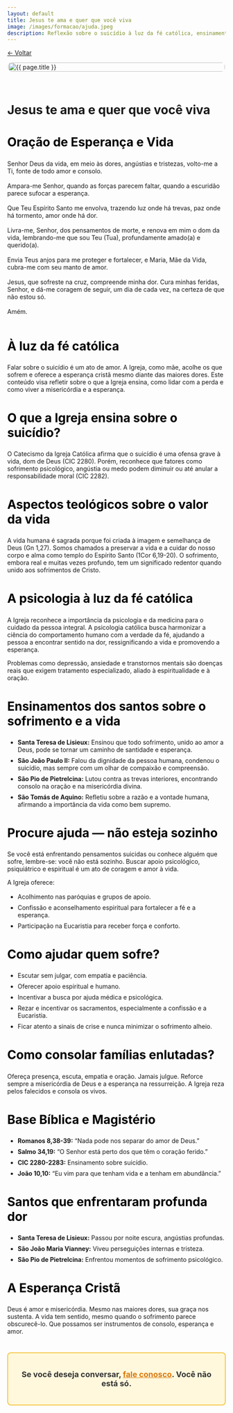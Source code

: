```yaml
---
layout: default
title: Jesus te ama e quer que você viva
image: /images/formacao/ajuda.jpeg
description: Reflexão sobre o suicídio à luz da fé católica, ensinamentos da Igreja, apoio espiritual, psicológico e esperança cristã.
---
```


<a href="/formacao" class="button is-light" style="margin-bottom: 1rem;">← Voltar</a>

<div class="container">

  <div class="content-wrapper">
    <img src="{{ page.image }}" alt="{{ page.title }}" class="content-image">
    <div class="content-text">
      <h1 class="custom-hero">Jesus te ama e quer que você viva</h1>
      <h2 class="sub_title">Oração de Esperança e Vida</h2>
        <p class="prayer">
          Senhor Deus da vida,
          em meio às dores, angústias e tristezas,
          volto-me a Ti, fonte de todo amor e consolo. <br><br>
          Ampara-me Senhor,
          quando as forças parecem faltar,
          quando a escuridão parece sufocar a esperança. <br><br>
          Que Teu Espírito Santo me envolva,
          trazendo luz onde há trevas,
          paz onde há tormento,
          amor onde há dor. <br><br>
          Livra-me, Senhor, dos pensamentos de morte,
          e renova em mim o dom da vida,
          lembrando-me que sou Teu (Tua),
          profundamente amado(a) e querido(a). <br><br>
          Envia Teus anjos para me proteger e fortalecer,
          e Maria, Mãe da Vida, cubra-me com seu manto de amor. <br><br>
          Jesus, que sofreste na cruz,
          compreende minha dor.
          Cura minhas feridas, Senhor,
          e dá-me coragem de seguir,
          um dia de cada vez,
          na certeza de que não estou só. <br><br>
          Amém.
        </p>
    </div>
  </div>
  <div style="margin-bottom: 100px;">
    <article class="content-text">
      <h2 class="sub_title">À luz da fé católica</h2>
      <p>
        Falar sobre o suicídio é um ato de amor. A Igreja, como mãe, acolhe os que sofrem e oferece a esperança cristã 
        mesmo diante das maiores dores. Este conteúdo visa refletir sobre o que a Igreja ensina, como lidar com a perda 
        e como viver a misericórdia e a esperança.
      </p>
      <h2 class="sub_title">O que a Igreja ensina sobre o suicídio?</h2>
      <p>
        O Catecismo da Igreja Católica afirma que o suicídio é uma ofensa grave à vida, dom de Deus (CIC 2280). 
        Porém, reconhece que fatores como sofrimento psicológico, angústia ou medo podem diminuir ou até anular 
        a responsabilidade moral (CIC 2282).
      </p>
      <h2 class="sub_title">Aspectos teológicos sobre o valor da vida</h2>
      <p>
        A vida humana é sagrada porque foi criada à imagem e semelhança de Deus (Gn 1,27). Somos chamados a preservar a 
        vida e a cuidar do nosso corpo e alma como templo do Espírito Santo (1Cor 6,19-20). O sofrimento, embora real e 
        muitas vezes profundo, tem um significado redentor quando unido aos sofrimentos de Cristo.
      </p>
      <h2 class="sub_title">A psicologia à luz da fé católica</h2>
      <p>
        A Igreja reconhece a importância da psicologia e da medicina para o cuidado da pessoa integral. A psicologia católica 
        busca harmonizar a ciência do comportamento humano com a verdade da fé, ajudando a pessoa a encontrar sentido na 
        dor, ressignificando a vida e promovendo a esperança.
      </p>
      <p>
        Problemas como depressão, ansiedade e transtornos mentais são doenças reais que exigem tratamento especializado, 
        aliado à espiritualidade e à oração.
      </p>
      <h2 class="sub_title">Ensinamentos dos santos sobre o sofrimento e a vida</h2>
      <ul class="content">
        <li><strong>Santa Teresa de Lisieux:</strong> Ensinou que todo sofrimento, unido ao amor a Deus, pode se tornar um caminho de santidade e esperança.</li>
        <li><strong>São João Paulo II:</strong> Falou da dignidade da pessoa humana, condenou o suicídio, mas sempre com um olhar de compaixão e compreensão.</li>
        <li><strong>São Pio de Pietrelcina:</strong> Lutou contra as trevas interiores, encontrando consolo na oração e na misericórdia divina.</li>
        <li><strong>São Tomás de Aquino:</strong> Refletiu sobre a razão e a vontade humana, afirmando a importância da vida como bem supremo.</li>
      </ul>
      <h2 class="sub_title">Procure ajuda — não esteja sozinho</h2>
      <p>
        Se você está enfrentando pensamentos suicidas ou conhece alguém que sofre, lembre-se: você não está sozinho. 
        Buscar apoio psicológico, psiquiátrico e espiritual é um ato de coragem e amor à vida.
      </p>
      <p>
        A Igreja oferece:
      </p>
      <ul class="content">
        <li>Acolhimento nas paróquias e grupos de apoio.</li>
        <li>Confissão e aconselhamento espiritual para fortalecer a fé e a esperança.</li>
        <li>Participação na Eucaristia para receber força e conforto.</li>
      </ul>
      <h2 class="sub_title">Como ajudar quem sofre?</h2>
      <ul class="content">
        <li>Escutar sem julgar, com empatia e paciência.</li>
        <li>Oferecer apoio espiritual e humano.</li>
        <li>Incentivar a busca por ajuda médica e psicológica.</li>
        <li>Rezar e incentivar os sacramentos, especialmente a confissão e a Eucaristia.</li>
        <li>Ficar atento a sinais de crise e nunca minimizar o sofrimento alheio.</li>
      </ul>
      <h2 class="sub_title">Como consolar famílias enlutadas?</h2>
      <p>
        Ofereça presença, escuta, empatia e oração. Jamais julgue. Reforce sempre a misericórdia de Deus e a esperança na ressurreição. 
        A Igreja reza pelos falecidos e consola os vivos.
      </p>
      <h2 class="sub_title">Base Bíblica e Magistério</h2>
      <ul class="content">
        <li><strong>Romanos 8,38-39:</strong> “Nada pode nos separar do amor de Deus.”</li>
        <li><strong>Salmo 34,19:</strong> “O Senhor está perto dos que têm o coração ferido.”</li>
        <li><strong>CIC 2280-2283:</strong> Ensinamento sobre suicídio.</li>
        <li><strong>João 10,10:</strong> “Eu vim para que tenham vida e a tenham em abundância.”</li>
      </ul>
      <h2 class="sub_title">Santos que enfrentaram profunda dor</h2>
      <ul class="content">
        <li><strong>Santa Teresa de Lisieux:</strong> Passou por noite escura, angústias profundas.</li>
        <li><strong>São João Maria Vianney:</strong> Viveu perseguições internas e tristeza.</li>
        <li><strong>São Pio de Pietrelcina:</strong> Enfrentou momentos de sofrimento psicológico.</li>
      </ul>
      <h2 class="sub_title">A Esperança Cristã</h2>
      <p>
        Deus é amor e misericórdia. Mesmo nas maiores dores, sua graça nos sustenta. 
        A vida tem sentido, mesmo quando o sofrimento parece obscurecê-lo. Que possamos ser instrumentos de consolo, esperança e amor.
      </p>
      <div class="contact-banner" role="complementary">
        <p class="contact-text">
          Se você deseja conversar, <a href="/contato" class="contact-link" aria-label="Fale conosco">fale conosco</a>. Você não está só.
        </p>
      </div>
    </article>
  </div>
</div>

<style>
  .content-wrapper {
    display: flex;
    gap: 2rem;
    align-items: flex-start;
    flex-wrap: wrap;
  }

  .content-image {
    width: 400px;
    height: auto;
    max-height: 526px;
    object-fit: cover;
    border-radius: 8px;
    flex-shrink: 0;
  }

  .content-text {
    flex: 1;
    min-width: 280px;
  }

  .form_title {
    color: black;
    font-size: 2.5rem;
    font-weight: bold;
  }

  .sub_title {
    color: black;
    font-size: 2rem;
    font-weight: bold;
    margin-top: 2.5rem;
  }

  .content {
    margin-top: 1rem;
    padding-left: 1.5rem;
  }

  .content li {
    margin-bottom: 0.5rem;
  }

  .contact-banner {
    background-color: #fff8dc;
    border: 2px solid #f5c542;
    border-radius: 8px;
    padding: 20px;
    text-align: center;
    margin-top: 40px;
  }

  .contact-text {
    font-size: 1.125rem;
    color: #333;
    font-weight: bold;
  }

  .contact-link {
    color: #d97706;
    text-decoration: underline;
  }

  .contact-link:hover {
    color: #b45309;
  }

  @media (max-width: 1024px) {
    .content-wrapper {
      flex-direction: column;
      align-items: center;
    }

    .content-image {
      width: 100%;
      max-width: 500px;
    }

    .sub_title {
      font-size: 1.75rem;
    }

    .form_title {
      font-size: 2rem;
    }
  }

  @media (max-width: 600px) {
    .form_title {
      font-size: 1.75rem;
    }

    .sub_title {
      font-size: 1.5rem;
    }

    .content {
      padding-left: 1rem;
    }

    .contact-text {
      font-size: 1rem;
    }
  }
</style>

